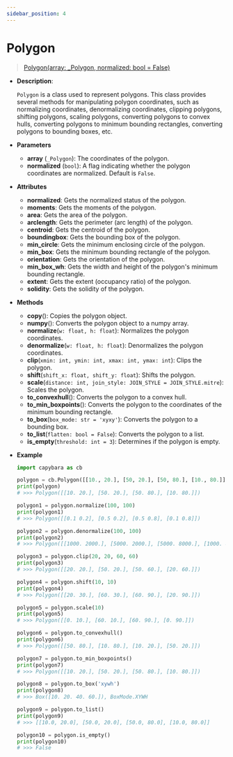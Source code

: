 ```yaml
---
sidebar_position: 4
---
```


# Polygon

> [Polygon(array: \_Polygon, normalized: bool = False)](https://github.com/DocsaidLab/Capybara/blob/975d62fba4f76db59e715c220f7a2af5ad8d050e/capybara/structures/polygons.py#L64)

- **Description**:

  `Polygon` is a class used to represent polygons. This class provides several methods for manipulating polygon coordinates, such as normalizing coordinates, denormalizing coordinates, clipping polygons, shifting polygons, scaling polygons, converting polygons to convex hulls, converting polygons to minimum bounding rectangles, converting polygons to bounding boxes, etc.

- **Parameters**

  - **array** (`_Polygon`): The coordinates of the polygon.
  - **normalized** (`bool`): A flag indicating whether the polygon coordinates are normalized. Default is `False`.

- **Attributes**

  - **normalized**: Gets the normalized status of the polygon.
  - **moments**: Gets the moments of the polygon.
  - **area**: Gets the area of the polygon.
  - **arclength**: Gets the perimeter (arc length) of the polygon.
  - **centroid**: Gets the centroid of the polygon.
  - **boundingbox**: Gets the bounding box of the polygon.
  - **min_circle**: Gets the minimum enclosing circle of the polygon.
  - **min_box**: Gets the minimum bounding rectangle of the polygon.
  - **orientation**: Gets the orientation of the polygon.
  - **min_box_wh**: Gets the width and height of the polygon's minimum bounding rectangle.
  - **extent**: Gets the extent (occupancy ratio) of the polygon.
  - **solidity**: Gets the solidity of the polygon.

- **Methods**

  - **copy**(): Copies the polygon object.
  - **numpy**(): Converts the polygon object to a numpy array.
  - **normalize**(`w: float, h: float`): Normalizes the polygon coordinates.
  - **denormalize**(`w: float, h: float`): Denormalizes the polygon coordinates.
  - **clip**(`xmin: int, ymin: int, xmax: int, ymax: int`): Clips the polygon.
  - **shift**(`shift_x: float, shift_y: float`): Shifts the polygon.
  - **scale**(`distance: int, join_style: JOIN_STYLE = JOIN_STYLE.mitre`): Scales the polygon.
  - **to_convexhull**(): Converts the polygon to a convex hull.
  - **to_min_boxpoints**(): Converts the polygon to the coordinates of the minimum bounding rectangle.
  - **to_box**(`box_mode: str = 'xyxy'`): Converts the polygon to a bounding box.
  - **to_list**(`flatten: bool = False`): Converts the polygon to a list.
  - **is_empty**(`threshold: int = 3`): Determines if the polygon is empty.

- **Example**

  ```python
  import capybara as cb

  polygon = cb.Polygon([[10., 20.], [50, 20.], [50, 80.], [10., 80.]])
  print(polygon)
  # >>> Polygon([[10. 20.], [50. 20.], [50. 80.], [10. 80.]])

  polygon1 = polygon.normalize(100, 100)
  print(polygon1)
  # >>> Polygon([[0.1 0.2], [0.5 0.2], [0.5 0.8], [0.1 0.8]])

  polygon2 = polygon.denormalize(100, 100)
  print(polygon2)
  # >>> Polygon([[1000. 2000.], [5000. 2000.], [5000. 8000.], [1000. 8000.]])

  polygon3 = polygon.clip(20, 20, 60, 60)
  print(polygon3)
  # >>> Polygon([[20. 20.], [50. 20.], [50. 60.], [20. 60.]])

  polygon4 = polygon.shift(10, 10)
  print(polygon4)
  # >>> Polygon([[20. 30.], [60. 30.], [60. 90.], [20. 90.]])

  polygon5 = polygon.scale(10)
  print(polygon5)
  # >>> Polygon([[0. 10.], [60. 10.], [60. 90.], [0. 90.]])

  polygon6 = polygon.to_convexhull()
  print(polygon6)
  # >>> Polygon([[50. 80.], [10. 80.], [10. 20.], [50. 20.]])

  polygon7 = polygon.to_min_boxpoints()
  print(polygon7)
  # >>> Polygon([[10. 20.], [50. 20.], [50. 80.], [10. 80.]])

  polygon8 = polygon.to_box('xywh')
  print(polygon8)
  # >>> Box([10. 20. 40. 60.]), BoxMode.XYWH

  polygon9 = polygon.to_list()
  print(polygon9)
  # >>> [[10.0, 20.0], [50.0, 20.0], [50.0, 80.0], [10.0, 80.0]]

  polygon10 = polygon.is_empty()
  print(polygon10)
  # >>> False
  ```
